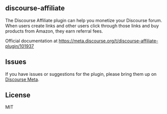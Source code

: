 ## discourse-affiliate

The Discourse Affiliate plugin can help you monetize your Discourse forum. When users create links and other users click through those links and buy products from Amazon, they earn referral fees.

Official documentation at https://meta.discourse.org/t/discourse-affiliate-plugin/101937

## Issues

If you have issues or suggestions for the plugin, please bring them up on [Discourse Meta](https://meta.discourse.org).

## License

MIT
